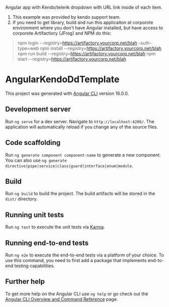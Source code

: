 Angular app with Kendo/telerik dropdown with URL link inside of each item.

1. This example was provided by kendo support team.
2. If you need to get library, build and run this applicaiton at corporote environment where you don't have Angular installed, 
but have access to corporote Artifactiory (JFrog) and NPM do this:

>npm login --registry=https://artifactory.yourcorp.net/blah -auth-type=web
>npm install --registry=https://artifactory.yourcorp.net/blah
>npm run build --registry=https://artifactory.yourcorp.net/blah
>npm start --registry=https://artifactory.yourcorp.net/blah

# AngularKendoDdTemplate

This project was generated with [Angular CLI](https://github.com/angular/angular-cli) version 16.0.0.

## Development server

Run `ng serve` for a dev server. Navigate to `http://localhost:4200/`. The application will automatically reload if you change any of the source files.

## Code scaffolding

Run `ng generate component component-name` to generate a new component. You can also use `ng generate directive|pipe|service|class|guard|interface|enum|module`.

## Build

Run `ng build` to build the project. The build artifacts will be stored in the `dist/` directory.

## Running unit tests

Run `ng test` to execute the unit tests via [Karma](https://karma-runner.github.io).

## Running end-to-end tests

Run `ng e2e` to execute the end-to-end tests via a platform of your choice. To use this command, you need to first add a package that implements end-to-end testing capabilities.

## Further help

To get more help on the Angular CLI use `ng help` or go check out the [Angular CLI Overview and Command Reference](https://angular.io/cli) page.
